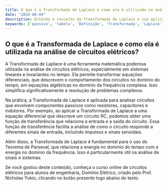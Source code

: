 ```yaml
---
title: O que é a Transformada de Laplace e como ela é utilizada na análise de circuitos elétricos?
date: "2024-08-09"
description: Entenda o conceito da Transformada de Laplace e sua aplicação na análise de circuitos elétricos.
keywords: ['passivo', 'tabela', 'Definição', 'Transformada', 'Laplace', 'Parseval', 'Impulso']
---
```


## O que é a Transformada de Laplace e como ela é utilizada na análise de circuitos elétricos?

A Transformada de Laplace é uma ferramenta matemática poderosa utilizada na análise de circuitos elétricos, especialmente em sistemas lineares e invariantes no tempo. Ela permite transformar equações diferenciais, que descrevem o comportamento dos circuitos no domínio do tempo, em equações algébricas no domínio da frequência complexa. Isso simplifica significativamente a resolução de problemas complexos.

Na prática, a Transformada de Laplace é aplicada para analisar circuitos que envolvem componentes passivos como resistores, capacitores e indutores. Por exemplo, ao aplicar a Transformada de Laplace a uma equação diferencial que descreve um circuito RC, podemos obter uma função de transferência que relaciona a entrada e a saída do circuito. Essa função de transferência facilita a análise de como o circuito responde a diferentes sinais de entrada, incluindo impulsos e sinais senoidais.

Além disso, a Transformada de Laplace é fundamental para o uso do Teorema de Parseval, que relaciona a energia no domínio do tempo com a energia no domínio da frequência. Isso é particularmente útil na análise de sinais e sistemas.

Se você gostou deste conteúdo, conheça o curso online de circuitos elétricos para alunos de engenharia, Domínio Elétrico, criado pelo Prof. Nicholas Yukio, clicando no botão presente logo abaixo do texto.